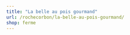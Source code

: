 ```yaml
---
title: "La belle au pois gourmand"
url: /rochecorbon/la-belle-au-pois-gourmand/
shop: ferme
---
```


